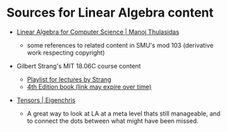 # Sources for Linear Algebra content

- [Linear Algebra for Computer Science | Manoj Thulasidas](https://www.youtube.com/playlist?list=PL1VvHem4QmRITdWw_Uu2QV-a5S3n8uFhL)
  - some references to related content in SMU's mod 103 (derivative work respecting copyright)

- Gilbert Strang's MIT 18.06C course content
  - [Playlist for lectures by Strang](https://www.youtube.com/playlist?list=PL221E2BBF13BECF6C)
  - [4th Edition book (link may expire over time)](https://www.youtube.com/playlist?list=PL221E2BBF13BECF6C)

- [Tensors | Eigenchris](https://youtube.com/playlist?list=PLJHszsWbB6hrkmmq57lX8BV-o-YIOFsiG&si=6-MvRniVddlgCeEk)
  - A great way to look at LA at a meta level thats still manageable, and to connect the dots between what might have been missed.

